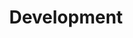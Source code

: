 ---
title: Development
description: While I mostly work on front end projects I also build fullstack applications using the best tools at my disposal.
---